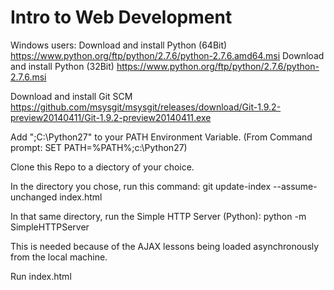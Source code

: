 Intro to Web Development
=============
Windows users:
Download and install Python (64Bit) https://www.python.org/ftp/python/2.7.6/python-2.7.6.amd64.msi
Download and install Python (32Bit) https://www.python.org/ftp/python/2.7.6/python-2.7.6.msi

Download and install Git SCM https://github.com/msysgit/msysgit/releases/download/Git-1.9.2-preview20140411/Git-1.9.2-preview20140411.exe

Add ";C:\Python27" to your PATH Environment Variable. (From Command prompt: SET PATH=%PATH%;c:\Python27)

Clone this Repo to a diectory of your choice.

In the directory you chose, run this command: git update-index --assume-unchanged index.html

In that same directory, run the Simple HTTP Server (Python): python -m SimpleHTTPServer

This is needed because of the AJAX lessons being loaded asynchronously from the local machine.

Run index.html
